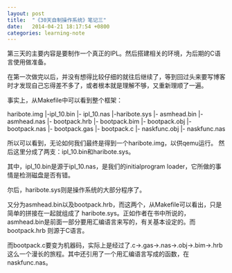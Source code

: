 ```yaml
---
layout: post
title:  "《30天自制操作系统》笔记三"
date:   2014-04-21 18:17:54 +0800
categories: learning-note
---
```


第三天的主要内容是要制作一个真正的IPL。然后搭建相关的环境，为后期的C语言使用做准备。

在第一次做完以后，并没有想得比较仔细的就往后继续了，等到回过头来要写博客时才发现自己忘得差不多了，或者根本就是理解不够，又重新理顺了一遍。

 

事实上，从Makefile中可以看到整个框架：

haribote.img
|-ipl_10.bin
   |- ipl_10.nas
|-haribote.sys
   |- asmhead.bin
      |- asmhead.nas
   |- bootpack.hrb
      |- bootpack.bim
         |- bootpack.obj
           |- bootpack.nas
              |- bootpack.gas
                 |- bootpack.c
         |- naskfunc.obj
           |- naskfunc.nas

所以可以看到，无论如何我们最终是得到一个haribote.img，以供qemu运行。
然后这里分成了两支：ipl_10.bin和haribote.sys。

其中，ipl_10.bin是源于ipl_10.nas，是我们的initialprogram loader，它所做的事情是检测磁盘是否有错。

尔后，haribote.sys则是操作系统的大部分程序了。

又分为asmhead.bin以及bootpack.hrb，而这两个，从Makefile可以看出，只是简单的拼接在一起就组成了 haribote.sys。正如作者在书中所说的，asmhead.bin是前面一部分要用汇编语言来写的，有关基本设定的。而bootpack.hrb 则源于C语言。

而bootpack.c要变为机器码，实际上是经过了.c->.gas->.nas->.obj->.bim->.hrb这么一个漫长的旅程。其中还引用了一个用汇编语言写成的函数，在naskfunc.nas。

 
